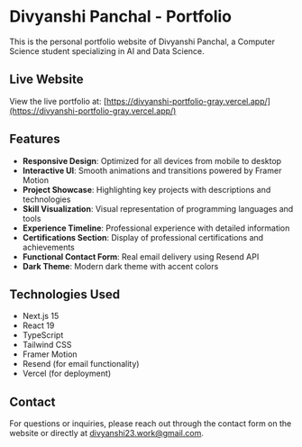 # Divyanshi Panchal - Portfolio

This is the personal portfolio website of Divyanshi Panchal, a Computer Science student specializing in AI and Data Science.

## Live Website

View the live portfolio at: [https://divyanshi-portfolio-gray.vercel.app/](https://divyanshi-portfolio-gray.vercel.app/)

## Features

- **Responsive Design**: Optimized for all devices from mobile to desktop
- **Interactive UI**: Smooth animations and transitions powered by Framer Motion
- **Project Showcase**: Highlighting key projects with descriptions and technologies
- **Skill Visualization**: Visual representation of programming languages and tools
- **Experience Timeline**: Professional experience with detailed information
- **Certifications Section**: Display of professional certifications and achievements
- **Functional Contact Form**: Real email delivery using Resend API
- **Dark Theme**: Modern dark theme with accent colors

## Technologies Used

- Next.js 15
- React 19
- TypeScript
- Tailwind CSS
- Framer Motion
- Resend (for email functionality)
- Vercel (for deployment)

## Contact

For questions or inquiries, please reach out through the contact form on the website or directly at divyanshi23.work@gmail.com. 